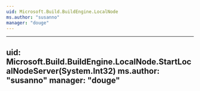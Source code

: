 ```yaml
---
uid: Microsoft.Build.BuildEngine.LocalNode
ms.author: "susanno"
manager: "douge"
---
```


---
uid: Microsoft.Build.BuildEngine.LocalNode.StartLocalNodeServer(System.Int32)
ms.author: "susanno"
manager: "douge"
---
